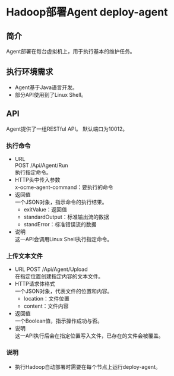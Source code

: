 # Hadoop部署Agent deploy-agent
## 简介
Agent部署在每台虚拟机上，用于执行基本的维护任务。

## 执行环境需求
* Agent基于Java语言开发。
* 部分API使用到了Linux Shell。

## API
Agent提供了一组RESTful API。
默认端口为10012。

### 执行命令
* URL  
POST /Api/Agent/Run  
执行指定命令。
* HTTP头中传入参数  
x-ocme-agent-command：要执行的命令  
* 返回值  
一个JSON对象，指示命令的执行结果。  
    * exitValue：返回值
    * standardOutput：标准输出流的数据
    * standError：标准错误流的数据
* 说明  
这一API会调用Linux Shell执行指定命令。  

### 上传文本文件
* URL
POST /Api/Agent/Upload  
在指定位置创建指定内容的文本文件。  
* HTTP请求体格式  
一个JSON对象，代表文件的位置和内容。  
    * location：文件位置
    * content：文件内容
* 返回值  
一个Boolean值，指示操作成功与否。  
* 说明  
这一API执行后会在指定位置写入文件，已存在的文件会被覆盖。

### 说明
* 执行Hadoop自动部署时需要在每个节点上运行deploy-agent。
